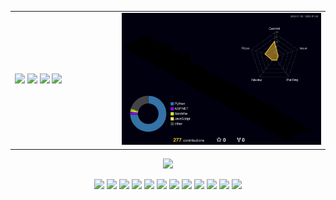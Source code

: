 <table>
  <tr>
    <td width="34%">
      <img src="https://github-readme-stats.vercel.app/api?username=gemini910610&count_private=true&show_icons=true&theme=midnight-purple&hide_border=true">
      <img src="https://github-readme-stats.vercel.app/api/pin/?username=gemini910610&repo=bitmap&theme=midnight-purple&hide_border=true">
      <img src="https://github-readme-stats.vercel.app/api/pin/?username=gemini910610&repo=soundcard&theme=midnight-purple&hide_border=true">
      <img src="https://github-readme-stats.vercel.app/api/pin/?username=gemini910610&repo=pdf_manager&theme=midnight-purple&hide_border=true">
    </td>
    <td width="66%">
      <img src="profile-3d-contrib/profile-night-rainbow.svg">
    </td>
  </tr>
</table>
<p align="center">
  <img height="150px" src="https://github-profile-trophy.vercel.app/?username=gemini910610&theme=discord&no-bg=true&no-frame=true&column=-1&margin-w=15&rank=-?" />
</p>
<p align="center">
  <img width="7.9%" src="https://cdn.jsdelivr.net/gh/devicons/devicon/icons/aftereffects/aftereffects-original.svg" />
  <img width="7.9%" src="https://cdn.jsdelivr.net/gh/devicons/devicon/icons/premierepro/premierepro-original.svg" />
  <img width="7.9%" src="https://cdn.jsdelivr.net/gh/devicons/devicon/icons/c/c-original.svg" />
  <img width="7.9%" src="https://cdn.jsdelivr.net/gh/devicons/devicon/icons/cplusplus/cplusplus-original.svg" />
  <img width="7.9%" src="https://cdn.jsdelivr.net/gh/devicons/devicon/icons/java/java-original.svg" />
  <img width="7.9%" src="https://cdn.jsdelivr.net/gh/devicons/devicon/icons/python/python-original.svg" />
  <img width="7.9%" src="https://cdn.jsdelivr.net/gh/devicons/devicon/icons/flutter/flutter-original.svg" />
  <img width="7.9%" src="https://cdn.jsdelivr.net/gh/devicons/devicon/icons/css3/css3-original.svg" />
  <img width="7.9%" src="https://cdn.jsdelivr.net/gh/devicons/devicon/icons/html5/html5-original.svg" />
  <img width="7.9%" src="https://cdn.jsdelivr.net/gh/devicons/devicon/icons/javascript/javascript-original.svg" />
  <img width="7.9%" src="https://cdn.jsdelivr.net/gh/devicons/devicon/icons/php/php-original.svg" />
  <img width="7.9%" src="https://cdn.jsdelivr.net/gh/devicons/devicon/icons/unity/unity-original.svg" />
</p>
